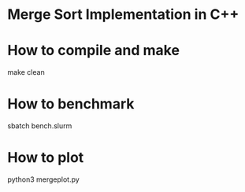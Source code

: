 # Merge Sort Implementation in C++

# How to compile and make
make clean

# How to benchmark
sbatch bench.slurm

# How to plot
python3 mergeplot.py
